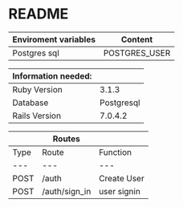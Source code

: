 # README
    
| Enviroment variables |    Content    |
|       ---            |      ---      |
|   Postgres sql       | POSTGRES_USER |

|   Information needed:  |  |
|             ---    | --- |
| Ruby Version | 3.1.3    |
| Database     |Postgresql|
| Rails Version|7.0.4.2   |


|        |             Routes            |        |
|  ---   |        ---            |        ---        |
|       Type     |     Route   |     Function    |
|        ---     |      ---    |         ---     |
|       POST     |    /auth    |     Create User |
|       POST     |   /auth/sign_in |   user signin|

